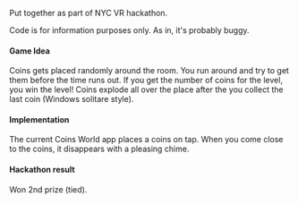 Put together as part of NYC VR hackathon.

Code is for information purposes only. As in, it's probably buggy.

#### Game Idea

Coins gets placed randomly around the room. You run around and try to get them before the time runs out. If you get the number of coins for the level, you win the level! Coins explode all over the place after the you collect the last coin (Windows solitare style).

#### Implementation

The current Coins World app places a coins on tap. When you come close to the coins, it disappears with a pleasing chime.

#### Hackathon result

Won 2nd prize (tied).
